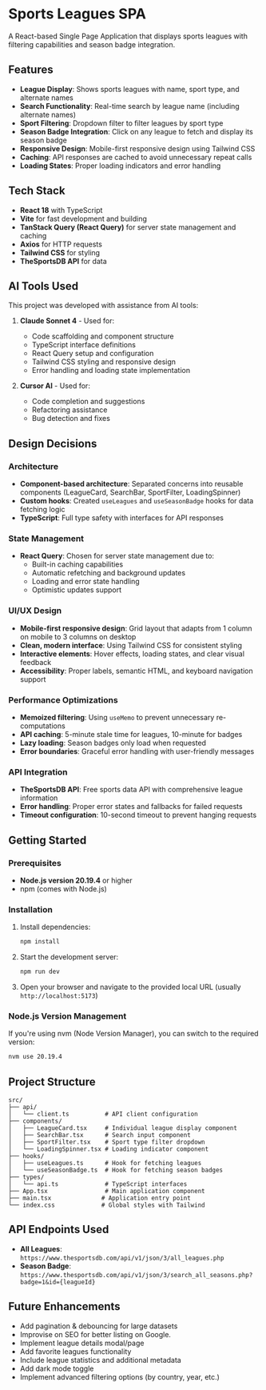 # Sports Leagues SPA

A React-based Single Page Application that displays sports leagues with filtering capabilities and season badge integration.

## Features

- **League Display**: Shows sports leagues with name, sport type, and alternate names
- **Search Functionality**: Real-time search by league name (including alternate names)
- **Sport Filtering**: Dropdown filter to filter leagues by sport type
- **Season Badge Integration**: Click on any league to fetch and display its season badge
- **Responsive Design**: Mobile-first responsive design using Tailwind CSS
- **Caching**: API responses are cached to avoid unnecessary repeat calls
- **Loading States**: Proper loading indicators and error handling

## Tech Stack

- **React 18** with TypeScript
- **Vite** for fast development and building
- **TanStack Query (React Query)** for server state management and caching
- **Axios** for HTTP requests
- **Tailwind CSS** for styling
- **TheSportsDB API** for data

## AI Tools Used

This project was developed with assistance from AI tools:

1. **Claude Sonnet 4** - Used for:
   - Code scaffolding and component structure
   - TypeScript interface definitions
   - React Query setup and configuration
   - Tailwind CSS styling and responsive design
   - Error handling and loading state implementation

2. **Cursor AI** - Used for:
   - Code completion and suggestions
   - Refactoring assistance
   - Bug detection and fixes

## Design Decisions

### Architecture
- **Component-based architecture**: Separated concerns into reusable components (LeagueCard, SearchBar, SportFilter, LoadingSpinner)
- **Custom hooks**: Created `useLeagues` and `useSeasonBadge` hooks for data fetching logic
- **TypeScript**: Full type safety with interfaces for API responses

### State Management
- **React Query**: Chosen for server state management due to:
  - Built-in caching capabilities
  - Automatic refetching and background updates
  - Loading and error state handling
  - Optimistic updates support

### UI/UX Design
- **Mobile-first responsive design**: Grid layout that adapts from 1 column on mobile to 3 columns on desktop
- **Clean, modern interface**: Using Tailwind CSS for consistent styling
- **Interactive elements**: Hover effects, loading states, and clear visual feedback
- **Accessibility**: Proper labels, semantic HTML, and keyboard navigation support

### Performance Optimizations
- **Memoized filtering**: Using `useMemo` to prevent unnecessary re-computations
- **API caching**: 5-minute stale time for leagues, 10-minute for badges
- **Lazy loading**: Season badges only load when requested
- **Error boundaries**: Graceful error handling with user-friendly messages

### API Integration
- **TheSportsDB API**: Free sports data API with comprehensive league information
- **Error handling**: Proper error states and fallbacks for failed requests
- **Timeout configuration**: 10-second timeout to prevent hanging requests

## Getting Started

### Prerequisites
- **Node.js version 20.19.4** or higher
- npm (comes with Node.js)

### Installation

1. Install dependencies:
   ```bash
   npm install
   ```

2. Start the development server:
   ```bash
   npm run dev
   ```

3. Open your browser and navigate to the provided local URL (usually `http://localhost:5173`)

### Node.js Version Management
If you're using nvm (Node Version Manager), you can switch to the required version:
```bash
nvm use 20.19.4
```

## Project Structure

```
src/
├── api/
│   └── client.ts          # API client configuration
├── components/
│   ├── LeagueCard.tsx     # Individual league display component
│   ├── SearchBar.tsx      # Search input component
│   ├── SportFilter.tsx    # Sport type filter dropdown
│   └── LoadingSpinner.tsx # Loading indicator component
├── hooks/
│   ├── useLeagues.ts      # Hook for fetching leagues
│   └── useSeasonBadge.ts  # Hook for fetching season badges
├── types/
│   └── api.ts             # TypeScript interfaces
├── App.tsx                # Main application component
├── main.tsx              # Application entry point
└── index.css             # Global styles with Tailwind
```

## API Endpoints Used

- **All Leagues**: `https://www.thesportsdb.com/api/v1/json/3/all_leagues.php`
- **Season Badge**: `https://www.thesportsdb.com/api/v1/json/3/search_all_seasons.php?badge=1&id={leagueId}`

## Future Enhancements

- Add pagination & debouncing for large datasets
- Improvise on SEO for better listing on Google.
- Implement league details modal/page
- Add favorite leagues functionality
- Include league statistics and additional metadata
- Add dark mode toggle
- Implement advanced filtering options (by country, year, etc.)
